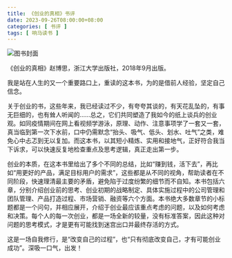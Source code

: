 ```yaml
---
title: 《创业的真相》书评
date: 2023-09-26T08:00:00+08:00
categories: [ 书评 ]
tags: [ 响马读书 ]
---
```


<div class="p-3 text-center">
  <img class="img-fluid" src="/images/2023/0926/book-cover.png" alt="图书封面" style="max-width:640px">
</div>

《创业的真相》赵博思，浙江大学出版社，2018年9月出版。

我是站在人生的又一个重要路口上，重读的这本书，为的是借前人经验，坚定自己信念。

关于创业的书，这些年来，我已经读过不少，有夸夸其谈的，有天花乱坠的，有事无巨细的，也有耸人听闻的……总之，它们共同塑造了我如今的纸上谈兵的创业观。如同疫情期间在网上看视频学游泳，原理、动作、注意事项学了一套又一套，真当临到第一次下水前，口中仍需默念“抬头、吸气、低头、划水、吐气”之类，难免心中忐忑到无以复加。而这本书，以其短小精炼、实用和接地气，正好符合我当下诉求，可以快速反复地检查重点及思考逻辑，真正走出第一步。

创业的本质，在这本书里给出了多个不同的总结，比如“赚到钱，活下去”，再比如“用更好的产品，满足目标用户的需求”，这些都是从不同的视角，帮助读者在不同阶段，快速理清最主要的矛盾，避免陷于过度纷繁的细节而不自知。本书包括六章，分别介绍创业前的思考、创业初期的战略制定、具体实施过程中的公司管理和团队管理、产品打造过程、市场营销、融资等六个方面。本书绝大多数章节的小标题都是一个问句，并相应展开，介绍于创业最应该重点考虑的问题，以及如何考虑和决策。每个人的每一次创业，都是一场全新的较量，没有标准答案，因此这种对问题的思考模式，才是更有可能找到迷宫出口并最终存活的方式。

这是一场自我修行，是“改变自己的过程”，也“只有彻底改变自己，才有可能创业成功”。深吸一口气，出发！
